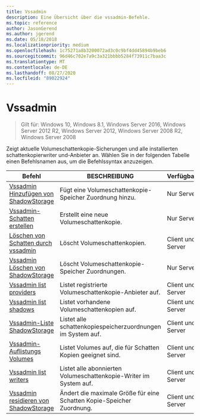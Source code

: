 ```yaml
---
title: Vssadmin
description: Eine Übersicht über die vssadmin-Befehle.
ms.topic: reference
author: JasonGerend
ms.author: jgerend
ms.date: 05/18/2018
ms.localizationpriority: medium
ms.openlocfilehash: 1c75271a8b3200072ad3c0c9bf4dd45894b9beb6
ms.sourcegitcommit: 96d46c702e7a9c3a321bbbb5284f73911c7baa3c
ms.translationtype: MT
ms.contentlocale: de-DE
ms.lasthandoff: 08/27/2020
ms.locfileid: "89022924"
---
```

# <a name="vssadmin"></a>Vssadmin

> Gilt für: Windows 10, Windows 8.1, Windows Server 2016, Windows Server 2012 R2, Windows Server 2012, Windows Server 2008 R2, Windows Server 2008

Zeigt aktuelle Volumeschattenkopie-Sicherungen und alle installierten schattenkopierwriter und-Anbieter an. Wählen Sie in der folgenden Tabelle einen Befehlsnamen aus, um die Befehlssyntax anzuzeigen.

|Befehl|BESCHREIBUNG|Verfügbarkeit
|---|---|---
|[Vssadmin Hinzufügen von ShadowStorage](/previous-versions/windows/it-pro/windows-server-2012-r2-and-2012/cc788051(v%3dws.11))|Fügt eine Volumeschattenkopie-Speicher Zuordnung hinzu.| Nur Server
|[Vssadmin-Schatten erstellen](/previous-versions/windows/it-pro/windows-server-2012-r2-and-2012/cc788055(v%3dws.11))|Erstellt eine neue Volumeschattenkopie.| Nur Server
|[Löschen von Schatten durch vssadmin](vssadmin-delete-shadows.md)|Löscht Volumeschattenkopien.| Client und Server
|[Vssadmin Löschen von ShadowStorage](/previous-versions/windows/it-pro/windows-server-2012-r2-and-2012/cc785461(v%3dws.11))|Löscht Volumeschattenkopie-Speicher Zuordnungen.| Nur Server
|[Vssadmin list providers](/previous-versions/windows/it-pro/windows-server-2012-r2-and-2012/cc788108(v%3dws.11))|Listet registrierte Volumeschattenkopie-Anbieter auf.| Client und Server
|[Vssadmin list shadows](vssadmin-list-shadows.md)|Listet vorhandene Volumeschattenkopien auf.| Client und Server
|[Vssadmin-Liste ShadowStorage](/previous-versions/windows/it-pro/windows-server-2012-r2-and-2012/cc788045(v%3dws.11))|Listet alle schattenkopiespeicherzuordnungen im System auf.| Client und Server
|[Vssadmin-Auflistungs Volumes](/previous-versions/windows/it-pro/windows-server-2012-r2-and-2012/cc788064(v%3dws.11))|Listet Volumes auf, die für Schatten Kopien geeignet sind.| Client und Server
|[Vssadmin list writers](vssadmin-list-writers.md)|Listet alle abonnierten Volumeschattenkopie-Writer im System auf.| Client und Server
|[Vssadmin residieren von ShadowStorage](vssadmin-resize-shadowstorage.md)|Ändert die maximale Größe für eine Schatten Kopie-Speicher Zuordnung.| Client und Server
